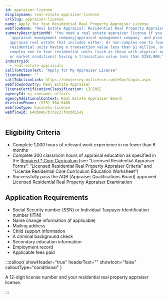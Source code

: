 ```yaml
---
id: appraiser-license
displayname: real-estate-appraiser-license
urlSlug: appraiser-license
name: Apply for Your Residential Real Property Appraiser License
webflowName: "Real Estate Appraisal: Residential Real Property Appraiser License"
summaryDescriptionMd: "You need a real estate appraiser license if you open an
  `appraisal management company|appraisal-management-company` and plan to
  appraise real estate that includes either: A) non-complex one to four
  residential units having a transaction value less than $1 million, or B)
  complex one to four residential units (such as those with atypical ownership
  or market conditions) having a transaction value less than $250,000."
industryId:
  - real-estate-appraisals
callToActionText: "Apply for My Appraiser License"
licenseName: ""
callToActionLink: https://newjersey.mylicense.com/eGov/Login.aspx
webflowIndustry: Real Estate Appraiser
licenseCertificationClassification: LICENSE
agencyId: nj-consumer-affairs
agencyAdditionalContext: Real Estate Appraiser Board
divisionPhone: (973) 504-6480
webflowType: business-license
webflowId: 640b8467b7c8237f0cdd1541
---
```


## Eligibility Criteria

- Complete 1,000 hours of relevant work experience in no fewer than 6 months
- Complete 300 classroom hours of appraisal education as specified in the [Required \* Core Curriculum](https://www.njconsumeraffairs.gov/rea/Pages/applications.aspx) (see “Licensed Residential Appraiser Forms”: “Licensed Residential Real Property Appraiser Criteria” and “License Residential Core Curriculum Education Worksheet”)
- Successfully pass the AQB (Appraiser Qualifications Board) approved Licensed Residential Real Property Appraiser Examination

## Application Requirements

- Social Security number (SSN) or Individual Taxpayer Identification number (ITIN)
- Name change information (if applicable)
- Mailing address
- Child support information
- A criminal background check
- Secondary education information
- Employment record
- Applicable fees paid

:::callout{ showHeader="true" headerText="" showIcon="false" calloutType="conditional" }

A 12-digit license number and your residential real property appraiser license.

:::
